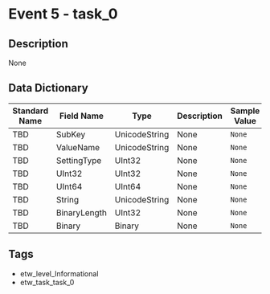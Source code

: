 # Event 5 - task_0

## Description
None

## Data Dictionary
|Standard Name|Field Name|Type|Description|Sample Value|
|---|---|---|---|---|
|TBD|SubKey|UnicodeString|None|`None`|
|TBD|ValueName|UnicodeString|None|`None`|
|TBD|SettingType|UInt32|None|`None`|
|TBD|UInt32|UInt32|None|`None`|
|TBD|UInt64|UInt64|None|`None`|
|TBD|String|UnicodeString|None|`None`|
|TBD|BinaryLength|UInt32|None|`None`|
|TBD|Binary|Binary|None|`None`|

## Tags
* etw_level_Informational
* etw_task_task_0